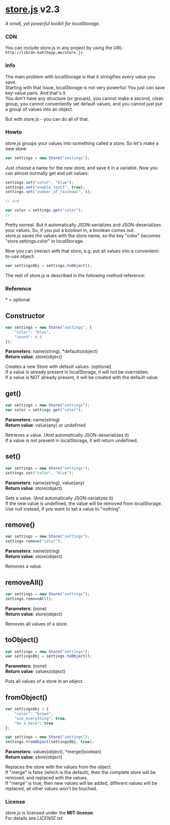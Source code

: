 # [store.js](https://github.com/frankkohlhepp/store-js) v2.3
*A small, yet powerful toolkit for localStorage.*

### CDN
You can include store.js in any project by using the URL:  
`http://libcdn.kohlhepp.me/store.js`

### Info
The main problem with localStorage is that it stringifies every value you save.  
Starting with that issue, localStorage is not very powerful: You just can save key-value pairs. And that's it.  
You don't have any structure (or groups), you cannot make a second, clean group, you cannot conveniently set default values,
and you cannot just put a group of values into an object.

But with store.js - you can do all of that.

### Howto
store.js groups your values into something called a store. So let's make a new store:

``` javascript
var settings = new Store("settings");
```

Just choose a name for the new store, and save it in a variable. Now you can almost normally get and set values:

``` javascript
settings.set("color", "blue");
settings.set("enable_test1", true);
settings.set("number_of_rainbows", 8);

// and

var color = settings.get("color");
// ...
```

Pretty normal. But it automatically JSON-serializes and JSON-deserializes your values. So, if you put a boolean in, a boolean comes out.  
store.js saves the values with the store name, so the key "color" becomes "store.settings.color" in localStorage.

Now you can interact with that store, e.g. put all values into a convenient-to-use object:

``` javascript
var settingsObj = settings.toObject();
```

The rest of store.js is described in the following method reference:

### Reference
\* = optional

## Constructor
``` javascript
var settings = new Store("settings", {
    "color": "blue",
    "sound": 0.8
});
```
**Parameters**: name(string), *defaults(object)  
**Return value**: store(object)

Creates a new Store with default values. (optional)  
If a value is already present in localStorage, it will not be overridden.  
If a value is NOT already present, it will be created with the default value.

## get()
``` javascript
var settings = new Store("settings");
var color = settings.get("color");
```

**Parameters**: name(string)  
**Return value**: value(any) or undefined

Retrieves a value. (And automatically JSON-deserializes it)  
If a value is not present in localStorage, it will return undefined.

## set()
``` javascript
var settings = new Store("settings");
settings.set("color", "blue");
```

**Parameters**: name(string), value(any)  
**Return value**: store(object)

Sets a value. (And automatically JSON-serializes it)  
If the new value is undefined, the value will be removed from localStorage.  
Use null instead, if you want to set a value to "nothing".

## remove()
``` javascript
var settings = new Store("settings");
settings.remove("color");
```

**Parameters**: name(string)  
**Return value**: store(object)

Removes a value.

## removeAll()
``` javascript
var settings = new Store("settings");
settings.removeAll();
```

**Parameters**: (none)  
**Return value**: store(object)

Removes all values of a store.

## toObject()
``` javascript
var settings = new Store("settings");
var settingsObj = settings.toObject();
```

**Parameters**: (none)  
**Return value**: values(object)

Puts all values of a store in an object.

## fromObject()
``` javascript
var settingsObj = {
    "color": "brown",
    "use_everything": true,
    "be_a_hero": true
};

var settings = new Store("settings");
settings.fromObject(settingsObj, true);
```

**Parameters**: values(object), *merge(boolean)  
**Return value**: store(object)

Replaces the store with the values from the object.  
If "merge" is false (which is the default), then the complete store will be removed, and replaced with the values.  
If "merge" is true, then new values will be added, different values will be replaced, all other values won't be touched.

### License
store.js is licensed under the **MIT-license**.  
For details see *LICENSE.txt*
